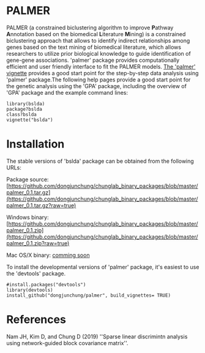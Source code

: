 # PALMER
<!--
PALMER: A Constrained Biclustering Algorithm to Improve Pathway Annotation Based on the Biomedical Literature Mining
-->

PALMER (a constrained biclustering algorithm to improve **P**athway **A**nnotation based on the biomedical **L**iterature **M**ining) is a constrained biclustering approach that allows to identify indirect relationships among genes based on the text mining of biomedical literature, which allows researchers to utilize prior biological knowledge to guide identification of gene-gene associations.
'palmer' package provides computationally efficient and user friendly interface to fit the PALMER models. 
[The 'palmer' vignette](https://github.com/dongjunchung/chunglab_binary_packages/blob/master/palmer.pdf?raw=true) provides a good start point for the step-by-step data analysis using 'palmer' package.The following help pages provide a good start point for the genetic analysis using the 'GPA' package, including the overview of 'GPA' package and the example command lines:

```
library(bslda)
package?bslda
class?bslda
vignette("bslda")
```

Installation
============ 

The stable versions of 'bslda' package can be obtained from the following URLs:

Package source: [https://github.com/dongjunchung/chunglab_binary_packages/blob/master/palmer_0.1.tar.gz](https://github.com/dongjunchung/chunglab_binary_packages/blob/master/palmer_0.1.tar.gz?raw=true)

Windows binary: [https://github.com/dongjunchung/chunglab_binary_packages/blob/master/palmer_0.1.zip](https://github.com/dongjunchung/chunglab_binary_packages/blob/master/palmer_0.1.zip?raw=true)

Mac OS/X binary: [comming soon](https://?raw=true)

To install the developmental versions of 'palmer' package, it's easiest to use the 'devtools' package.

```
#install.packages("devtools")
library(devtools)
install_github("dongjunchung/palmer", build_vignettes= TRUE)
```

References
==========
Nam JH, Kim D, and Chung D (2019) ''Sparse linear discrimintn analysis
using network-guided block covariance matrix''.


